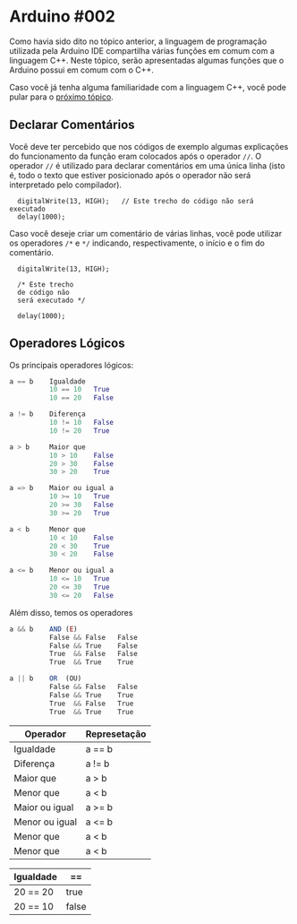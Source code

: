 # Arduino #002

Como havia sido dito no tópico anterior, a linguagem de programação utilizada pela Arduino IDE compartilha várias funções em comum com a linguagem C++. Neste tópico, serão apresentadas algumas funções que o Arduino possui em comum com o C++.

Caso você já tenha alguma familiaridade com a linguagem C++, você pode pular para o [próximo tópico](https://github.com/italohdc/arduino-101/blob/master/Arduino-003.md).

## Declarar Comentários

Você deve ter percebido que nos códigos de exemplo algumas explicações do funcionamento da função eram colocados após o operador ``//``. O operador ``//`` é utilizado para declarar comentários em uma única linha (isto é, todo o texto que estiver posicionado após o operador não será interpretado pelo compilador).

```arduino
  digitalWrite(13, HIGH);   // Este trecho do código não será executado
  delay(1000);
```

Caso você deseje criar um comentário de várias linhas, você pode utilizar os operadores ``/*`` e ``*/`` indicando, respectivamente, o início e o fim do comentário.

```arduino
  digitalWrite(13, HIGH);
  
  /* Este trecho
  de código não
  será executado */
  
  delay(1000);
```

## Operadores Lógicos

Os principais operadores lógicos:

```python
a == b    Igualdade
          10 == 10   True
          10 == 20   False

a != b    Diferença
          10 != 10   False
          10 != 20   True

a > b     Maior que
          10 > 10    False
          20 > 30    False
          30 > 20    True

a => b    Maior ou igual a
          10 >= 10   True
          20 >= 30   False
          30 >= 20   True

a < b     Menor que
          10 < 10    False
          20 < 30    True
          30 < 20    False

a <= b    Menor ou igual a
          10 <= 10   True
          20 <= 30   True
          30 <= 20   False
```

Além disso, temos os operadores

```js
a && b    AND (E)
          False && False   False
          False && True    False
          True  && False   False
          True  && True    True

a || b    OR  (OU)
          False && False   False
          False && True    True
          True  && False   True
          True  && True    True
```

|Operador|Represetação|
|---|---|
|Igualdade|a == b|
|Diferença|a != b|
|Maior que|a > b|
|Menor que|a < b|
|Maior ou igual|a >= b|
|Menor ou igual|a <= b|
|Menor que|a < b|
|Menor que|a < b|

|Igualdade|==|
|---|---|
|20 == 20|true|
|20 == 10|false|
